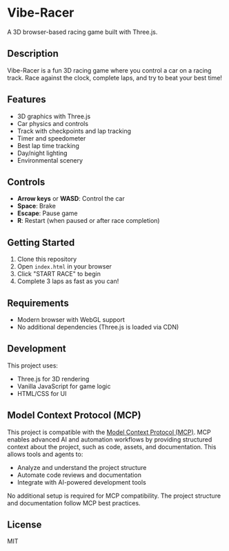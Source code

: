 # Vibe-Racer

A 3D browser-based racing game built with Three.js.

## Description

Vibe-Racer is a fun 3D racing game where you control a car on a racing track. Race against the clock, complete laps, and try to beat your best time!

## Features

- 3D graphics with Three.js
- Car physics and controls
- Track with checkpoints and lap tracking
- Timer and speedometer
- Best lap time tracking
- Day/night lighting
- Environmental scenery

## Controls

- **Arrow keys** or **WASD**: Control the car
- **Space**: Brake
- **Escape**: Pause game
- **R**: Restart (when paused or after race completion)

## Getting Started

1. Clone this repository
2. Open `index.html` in your browser
3. Click "START RACE" to begin
4. Complete 3 laps as fast as you can!

## Requirements

- Modern browser with WebGL support
- No additional dependencies (Three.js is loaded via CDN)

## Development

This project uses:
- Three.js for 3D rendering
- Vanilla JavaScript for game logic
- HTML/CSS for UI

## Model Context Protocol (MCP)

This project is compatible with the [Model Context Protocol (MCP)](https://github.com/modelcontext/protocol). MCP enables advanced AI and automation workflows by providing structured context about the project, such as code, assets, and documentation. This allows tools and agents to:

- Analyze and understand the project structure
- Automate code reviews and documentation
- Integrate with AI-powered development tools

No additional setup is required for MCP compatibility. The project structure and documentation follow MCP best practices.

## License

MIT
